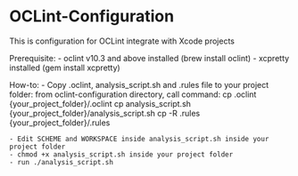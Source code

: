 # OCLint-Configuration
This is configuration for OCLint integrate with Xcode projects

Prerequisite:
	- oclint v10.3 and above installed (brew install oclint)
	- xcpretty installed (gem install xcpretty)

How-to:
	- Copy .oclint, analysis_script.sh and .rules file to your project folder:
		from oclint-configuration directory, call command:
			cp .oclint {your_project_folder}/.oclint
			cp analysis_script.sh {your_project_folder}/analysis_script.sh
			cp -R .rules {your_project_folder}/.rules
			
	- Edit SCHEME and WORKSPACE inside analysis_script.sh inside your project folder
	- chmod +x analysis_script.sh inside your project folder
	- run ./analysis_script.sh